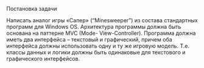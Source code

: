 Постановка задачи

Написать аналог игры «Сапер» (“Minesweeper”) из состава стандартных программ для
Windows OS. Архитектура программы должна быть основана на паттерне MVC (Mode-
View-Controller). Программа должна иметь два интерфейса – текстовый и графический,
причем оба интерфейса должны использовать одну и ту же игровую модель. Т.е. классы
данных и логики должны быть одинаковые для текстового и графического интерфейсов.
